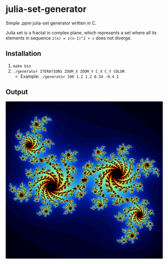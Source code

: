 # julia-set-generator

Simple *.ppm* julia-set generator written in C.

Julia set is a fractal in complex plane, which represents a set where all its elements in sequence `z(n) = z(n-1)^2 + c` does not diverge.

## Installation

1. `make bin`
2. `./generator ITERATIONS ZOOM_X ZOOM_Y C_X C_Y COLOR `
    - Example: `./generator 100 1.2 1.2 0.34 -0.4 1`

## Output

![Julia example](juliaset.png)
